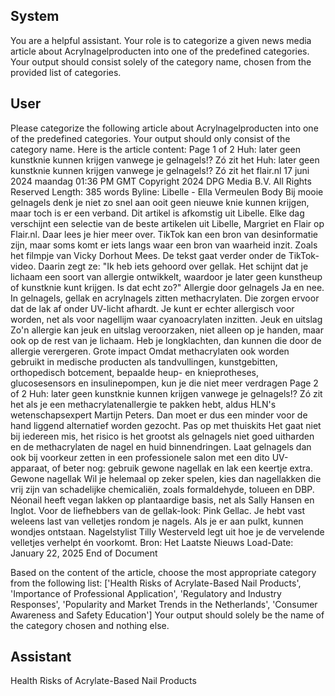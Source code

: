 ## System

You are a helpful assistant. Your role is to categorize a given news media article about Acrylnagelproducten into one of the predefined categories. Your output should consist solely of the category name, chosen from the provided list of categories.

## User


Please categorize the following article about Acrylnagelproducten into one of the predefined categories. 
Your output should only consist of the category name.
Here is the article content: Page 1 of 2
Huh: later geen kunstknie kunnen krijgen vanwege je gelnagels!? Zó zit het
Huh: later geen kunstknie kunnen krijgen vanwege je gelnagels!? Zó zit het
flair.nl
17 juni 2024 maandag 01:36 PM GMT
Copyright 2024 DPG Media B.V. All Rights Reserved
Length: 385 words
Byline: Libelle - Ella Vermeulen
Body
Bij mooie gelnagels denk je niet zo snel aan ooit geen nieuwe knie kunnen krijgen, maar toch is er een verband.
Dit artikel is afkomstig uit Libelle. Elke dag verschijnt een selectie van de beste artikelen uit Libelle, Margriet en Flair 
op Flair.nl. Daar lees je hier meer over.
TikTok kan een bron van desinformatie zijn, maar soms komt er iets langs waar een bron van waarheid inzit. Zoals 
het filmpje van Vicky Dorhout Mees.
De tekst gaat verder onder de TikTok-video.
Daarin zegt ze: "Ik heb iets gehoord over gellak. Het schijnt dat je lichaam een soort van allergie ontwikkelt, 
waardoor je later geen kunstheup of kunstknie kunt krijgen. Is dat echt zo?"
Allergie door gelnagels
Ja en nee. In  gelnagels, gellak en acrylnagels zitten methacrylaten. Die zorgen ervoor dat de lak af onder UV-licht 
afhardt. Je kunt er echter allergisch voor worden, net als voor nagellijm waar cyanoacrylaten inzitten.
Jeuk en uitslag
Zo'n allergie kan jeuk en uitslag veroorzaken, niet alleen op je handen, maar ook op de rest van je lichaam. Heb je 
longklachten, dan kunnen die door de allergie verergeren.
Grote impact
Omdat methacrylaten ook worden gebruikt in medische producten als tandvullingen, kunstgebitten, orthopedisch 
botcement, bepaalde heup- en knieprotheses, glucosesensors en  insulinepompen, kun je die niet meer verdragen 
Page 2 of 2
Huh: later geen kunstknie kunnen krijgen vanwege je gelnagels!? Zó zit het
als je een methacrylatenallergie te pakken hebt, aldus HLN's wetenschapsexpert Martijn Peters. Dan moet er dus 
een minder voor de hand liggend alternatief worden gezocht.
Pas op met thuiskits
Het gaat niet bij iedereen mis, het risico is het grootst als gelnagels niet goed uitharden en de methacrylaten de 
nagel en huid binnendringen. Laat gelnagels dan ook bij voorkeur zetten in een professionele salon met een dito 
UV-apparaat, of beter nog: gebruik gewone nagellak en lak een keertje extra.
Gewone nagellak
Wil je helemaal op zeker spelen, kies dan nagellakken die vrij zijn van schadelijke chemicaliën, zoals 
formaldehyde, tolueen en DBP. Néonail heeft vegan lakken op plantaardige basis, net als Sally Hansen en Inglot. 
Voor de liefhebbers van de gellak-look: Pink Gellac.
Je hebt vast weleens last van velletjes rondom je nagels. Als je er aan pulkt, kunnen wondjes ontstaan. 
Nagelstylist Tilly Westerveld legt uit hoe je de vervelende velletjes verhelpt én voorkomt.
Bron: Het Laatste Nieuws
Load-Date: January 22, 2025
End of Document

Based on the content of the article, choose the most appropriate category from the following list: ['Health Risks of Acrylate-Based Nail Products', 'Importance of Professional Application', 'Regulatory and Industry Responses', 'Popularity and Market Trends in the Netherlands', 'Consumer Awareness and Safety Education']
Your output should solely be the name of the category chosen and nothing else.
            

## Assistant

Health Risks of Acrylate-Based Nail Products

